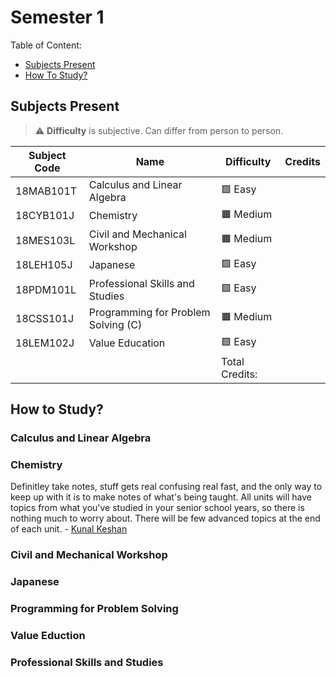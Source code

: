 # Semester 1

Table of Content:

- [Subjects Present](#subjects-present)
- [How To Study?](#how-to-study)


## Subjects Present

> ⚠ **Difficulty** is subjective. Can differ from person to person.

| Subject Code | Name | Difficulty | Credits |
| ------------ | ---- | ---------- | ------- |
| 18MAB101T | Calculus and Linear Algebra | 🟩 Easy | |
| 18CYB101J | Chemistry | 🟧 Medium | |
| 18MES103L | Civil and Mechanical Workshop | 🟧 Medium | |
| 18LEH105J | Japanese | 🟩 Easy | |
| 18PDM101L | Professional Skills and Studies | 🟩 Easy | |
| 18CSS101J | Programming for Problem Solving (C) | 🟧 Medium | |
| 18LEM102J | Value Education | 🟩 Easy | |
| | | Total Credits: | |

## How to Study?

### Calculus and Linear Algebra

### Chemistry

Definitley take notes, stuff gets real confusing real fast, and the only way to keep up with it is to make notes of what's being taught.
All units will have topics from what you've studied in your senior school years, so there is nothing much to worry about. There will be few advanced topics at the end of each unit. - [Kunal Keshan](https://github.com/kunalkeshan)

### Civil and Mechanical Workshop

### Japanese

### Programming for Problem Solving

### Value Eduction

### Professional Skills and Studies
